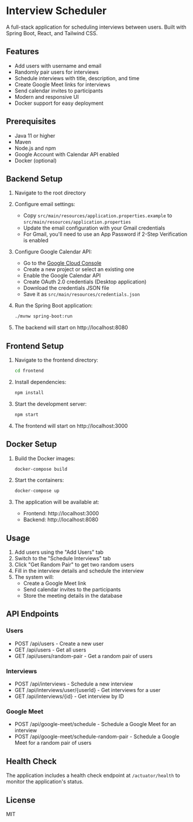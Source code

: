 # Interview Scheduler

A full-stack application for scheduling interviews between users. Built with Spring Boot, React, and Tailwind CSS.

## Features

- Add users with username and email
- Randomly pair users for interviews
- Schedule interviews with title, description, and time
- Create Google Meet links for interviews
- Send calendar invites to participants
- Modern and responsive UI
- Docker support for easy deployment

## Prerequisites

- Java 11 or higher
- Maven
- Node.js and npm
- Google Account with Calendar API enabled
- Docker (optional)

## Backend Setup

1. Navigate to the root directory
2. Configure email settings:

   - Copy `src/main/resources/application.properties.example` to `src/main/resources/application.properties`
   - Update the email configuration with your Gmail credentials
   - For Gmail, you'll need to use an App Password if 2-Step Verification is enabled

3. Configure Google Calendar API:

   - Go to the [Google Cloud Console](https://console.cloud.google.com/)
   - Create a new project or select an existing one
   - Enable the Google Calendar API
   - Create OAuth 2.0 credentials (Desktop application)
   - Download the credentials JSON file
   - Save it as `src/main/resources/credentials.json`

4. Run the Spring Boot application:
   ```bash
   ./mvnw spring-boot:run
   ```
5. The backend will start on http://localhost:8080

## Frontend Setup

1. Navigate to the frontend directory:

   ```bash
   cd frontend
   ```

2. Install dependencies:

   ```bash
   npm install
   ```

3. Start the development server:
   ```bash
   npm start
   ```
4. The frontend will start on http://localhost:3000

## Docker Setup

1. Build the Docker images:

   ```bash
   docker-compose build
   ```

2. Start the containers:

   ```bash
   docker-compose up
   ```

3. The application will be available at:
   - Frontend: http://localhost:3000
   - Backend: http://localhost:8080

## Usage

1. Add users using the "Add Users" tab
2. Switch to the "Schedule Interviews" tab
3. Click "Get Random Pair" to get two random users
4. Fill in the interview details and schedule the interview
5. The system will:
   - Create a Google Meet link
   - Send calendar invites to the participants
   - Store the meeting details in the database

## API Endpoints

### Users

- POST /api/users - Create a new user
- GET /api/users - Get all users
- GET /api/users/random-pair - Get a random pair of users

### Interviews

- POST /api/interviews - Schedule a new interview
- GET /api/interviews/user/{userId} - Get interviews for a user
- GET /api/interviews/{id} - Get interview by ID

### Google Meet

- POST /api/google-meet/schedule - Schedule a Google Meet for an interview
- POST /api/google-meet/schedule-random-pair - Schedule a Google Meet for a random pair of users

## Health Check

The application includes a health check endpoint at `/actuator/health` to monitor the application's status.

## License

MIT
